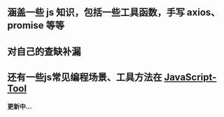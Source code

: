 ## 涵盖一些 js 知识，包括一些工具函数，手写 axios、promise 等等

## 对自己的查缺补漏

## 还有一些js常见编程场景、工具方法在 **[JavaScript-Tool](https://github.com/fenglingxiang/js-program-question)**

**更新中...**

